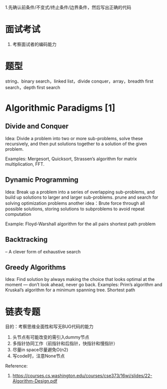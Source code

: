 1.先确认前条件/不变式/终止条件/边界条件，然后写出正确的代码

# 面试考试
1. 考察面试者的编码能力
# 题型
string、binary search，linked list，divide conquer，array，breadth first search，depth first search



# Algorithmic Paradigms [1]

## Divide and Conquer
Idea: Divide a problem into two or more sub-problems, solve these recursively, and then put solutions together to a solution of the given problem.

Examples: Mergesort, Quicksort, Strassen’s algorithm for matrix multiplication, FFT.

## Dynamic Programming
Idea: Break up a problem into a series of overlapping
 sub-problems, and build up solutions to larger and larger sub-problems. 
prune and search for  solving optimization problems
another idea：Brute force through all possible solutions, storing solutions to
subproblems to avoid repeat computation

Example: Floyd-Warshall algorithm for the all pairs shortest path problem

## Backtracking
– A clever form of exhaustive search

## Greedy Algorithms

Idea: Find solution by always making the choice that looks optimal at the moment — don’t look ahead, never go back.
Examples: Prim’s algorithm and Kruskal’s algorithm for a minimum spanning tree. Shortest path


# 链表专题
目的：考察思维全面性和写无BUG代码的能力
1. 头节点有可能改变的需引入dummy节点
2. 多指针协同工作（前指针和后指针，快指针和慢指针）
3. 尽量in space尽量避免O(n2)
4. 写code时，注意None节点




Reference:
1. https://courses.cs.washington.edu/courses/cse373/16wi/slides/22-Algorithm-Design.pdf
